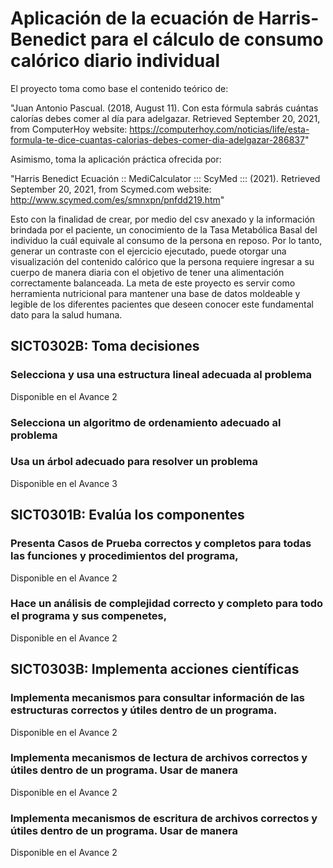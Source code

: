 # Aplicación de la ecuación de Harris-Benedict para el cálculo de consumo calórico diario individual
El proyecto toma como base el contenido teórico de: 

"Juan Antonio Pascual. (2018, August 11). Con esta fórmula sabrás cuántas calorías debes comer al día para adelgazar. Retrieved September 20, 2021, from ComputerHoy website: https://computerhoy.com/noticias/life/esta-formula-te-dice-cuantas-calorias-debes-comer-dia-adelgazar-286837" 

Asimismo, toma la aplicación práctica ofrecida por:

"Harris Benedict Ecuación :: MediCalculator ::: ScyMed ::: (2021). Retrieved September 20, 2021, from Scymed.com website: http://www.scymed.com/es/smnxpn/pnfdd219.htm"

Esto con la finalidad de crear, por medio del csv anexado y la información brindada por el paciente, un conocimiento de la Tasa Metabólica Basal del individuo la cuál equivale al consumo de la persona en reposo. Por lo tanto, generar un contraste con el ejercicio ejecutado, puede otorgar una visualización del contenido calórico que la persona requiere ingresar a su cuerpo de manera diaria con el objetivo de tener una alimentación correctamente balanceada. La meta de este proyecto es servir como herramienta nutricional para mantener una base de datos moldeable y legible de los diferentes pacientes que deseen conocer este fundamental dato para la salud humana. 

## SICT0302B: Toma decisiones 

### Selecciona y usa una estructura lineal adecuada al problema

Disponible en el Avance 2

### Selecciona un algoritmo de ordenamiento adecuado al problema

### Usa un árbol adecuado para resolver un problema

Disponible en el Avance 3

## SICT0301B: Evalúa los componentes

### Presenta Casos de Prueba correctos y completos para todas las funciones y procedimientos del programa,

Disponible en el Avance 2

### Hace un análisis de complejidad correcto y completo para todo el programa y sus compenetes,

Disponible en el Avance 2


## SICT0303B: Implementa acciones científicas 

### Implementa mecanismos para consultar información de las estructuras correctos y útiles dentro de un programa.

Disponible en el Avance 2

### Implementa mecanismos de lectura de archivos correctos y útiles dentro de un programa. Usar de manera

Disponible en el Avance 2

### Implementa mecanismos de escritura de archivos correctos y útiles dentro de un programa. Usar de manera
Disponible en el Avance 2
